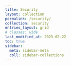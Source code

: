 ```yaml
---
title: Security
layout: collection
permalink: /security/
collection: security
entries_layout: grid
# classes: wide
last_modified_at: 2023-02-22
toc: true
sidebar:
  meta: sidebar-meta
  coll: sidebar-collections
---
```

